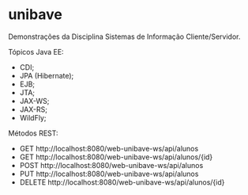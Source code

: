 # unibave
Demonstrações da Disciplina Sistemas de Informação Cliente/Servidor.

Tópicos Java EE:
- CDI;
- JPA (Hibernate);
- EJB;
- JTA;
- JAX-WS;
- JAX-RS;
- WildFly;

Métodos REST:
- GET http://localhost:8080/web-unibave-ws/api/alunos
- GET http://localhost:8080/web-unibave-ws/api/alunos/{id}
- POST http://localhost:8080/web-unibave-ws/api/alunos
- PUT http://localhost:8080/web-unibave-ws/api/alunos
- DELETE http://localhost:8080/web-unibave-ws/api/alunos/{id}
